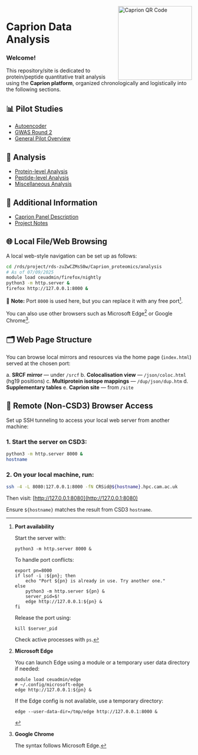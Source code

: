 <a href="https://jinghuazhao.github.io/Caprion/">
  <img src="https://jinghuazhao.github.io/Caprion/qrcode.png" height="200" width="200" align="right" alt="Caprion QR Code">
</a>

# Caprion Data Analysis

### Welcome!

This repository/site is dedicated to protein/peptide quantitative trait analysis using the **Caprion platform**, organized chronologically and logistically into the following sections.

## 📊 Pilot Studies

- [Autoencoder](pilot/autoencoder)
- [GWAS Round 2](pilot/gwas2)
- [General Pilot Overview](pilot)

## 🔬 Analysis

- [Protein-level Analysis](progs)
- [Peptide-level Analysis](peptide_progs)
- [Miscellaneous Analysis](misc)

## 📎 Additional Information

- [Caprion Panel Description](https://jinghuazhao.github.io/pQTLdata/reference/caprion.html)
- [Project Notes](https://jinghuazhao.github.io/Caprion/Notes/)

## 🌐 Local File/Web Browsing

A local web-style navigation can be set up as follows:

```bash
cd /rds/project/rds-zuZwCZMsS0w/Caprion_proteomics/analysis
# As of 07/09/2025
module load ceuadmin/firefox/nightly
python3 -m http.server &
firefox http://127.0.0.1:8000 &
```

📌 **Note:** Port `8000` is used here, but you can replace it with any free port[^port].

You can also use other browsers such as Microsoft Edge[^edge] or Google Chrome[^chrome].

## 🗂️ Web Page Structure

You can browse local mirrors and resources via the home page (`index.html`) served at the chosen port:

a. **SRCF mirror** — under `/srcf`
b. **Colocalisation view** — `/json/coloc.html` (hg19 positions)
c. **Multiprotein isotope mappings** — `/dup/json/dup.htm`
d. **Supplementary tables**
e. **Caprion site** — from `/site`

## 🔐 Remote (Non-CSD3) Browser Access

Set up SSH tunneling to access your local web server from another machine:

### 1. Start the server on CSD3:

```bash
python3 -m http.server 8000 &
hostname
```

### 2. On your **local machine**, run:

```bash
ssh -4 -L 8080:127.0.0.1:8000 -fN CRSid@${hostname}.hpc.cam.ac.uk
```

Then visit: [http://127.0.0.1:8080](http://127.0.0.1:8080)

Ensure `${hostname}` matches the result from CSD3 `hostname`.

[^port]: **Port availability**

    Start the server with:

        python3 -m http.server 8000 &

    To handle port conflicts:

        export pn=8000
        if lsof -i :${pn}; then
            echo "Port ${pn} is already in use. Try another one."
        else
            python3 -m http.server ${pn} &
            server_pid=$!
            edge http://127.0.0.1:${pn} &
        fi

    Release the port using:

        kill $server_pid

    Check active processes with `ps`.

[^edge]: **Microsoft Edge**

    You can launch Edge using a module or a temporary user data directory if needed:

        module load ceuadmin/edge
        # ~/.config/microsoft-edge
        edge http://127.0.0.1:${pn} &

    If the Edge config is not available, use a temporary directory:

        edge --user-data-dir=/tmp/edge http://127.0.0.1:8000 &

[^chrome]: **Google Chrome**

    The syntax follows Microsoft Edge[^edge].
